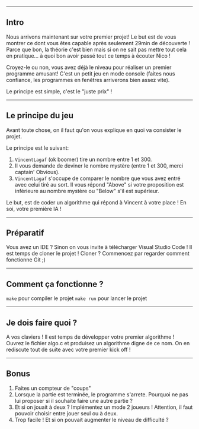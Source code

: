 ------------------
Intro
------------------

Nous arrivons maintenant sur votre premier projet! Le but est de vous montrer ce dont vous êtes capable après seulement 29min de découverte !
Parce que bon, la théorie c'est bien mais si on ne sait pas mettre tout cela en pratique... à quoi bon avoir passé tout ce temps à écouter Nico ! 

Croyez-le ou non, vous avez déjà le niveau pour réaliser un premier programme amusant! C'est un petit jeu en mode console (faites nous confiance, les programmes en fenêtres arriverons bien assez vite).

Le principe est simple, c'est le "juste prix" !


------------------
Le principe du jeu 
------------------

Avant toute chose, on il faut qu'on vous explique en quoi va consister le projet.

Le principe est le suivant:
1. ```VincentLagaf``` (ok boomer) tire un nombre entre 1 et 300.
2. Il vous demande de deviner le nombre mystère (entre 1 et 300, merci captain' Obvious). 
3. ```VincentLagaf``` s'occupe de comparer le nombre que vous avez entré avec celui tiré au sort. Il vous répond "Above" si votre proposition est inférieure au nombre mystère ou "Below" s'il est supérieur.


Le but, est de coder un algorithme qui répond à Vincent à votre place ! En soi, votre première IA !


------------------
Préparatif 
------------------

Vous avez un IDE ? Sinon on vous invite à télécharger Visual Studio Code ! 
Il est temps de cloner le projet ! Cloner ? Commencez par regarder comment fonctionne Git ;)


------------------
Comment ça fonctionne ?
------------------

```make``` pour compiler le projet
```make run``` pour lancer le projet

------------------
Je dois faire quoi ?
------------------

A vos claviers ! Il est temps de développer votre premier algorithme !
Ouvrez le fichier algo.c et produisez un algorithme digne de ce nom.
On en rediscute tout de suite avec votre premier kick off !

------------------
Bonus 
------------------

1. Faites un compteur de "coups"
2. Lorsque la partie est terminée, le programme s'arrete. Pourquoi ne pas lui proposer si il souhaite faire une autre partie ?
3. Et si on jouait à deux ? Implémentez un mode 2 joueurs ! Attention, il faut pouvoir choisir entre jouer seul ou à deux.
5. Trop facile ! Et si on pouvait augmenter le niveau de difficulté ?
 
